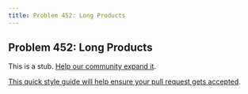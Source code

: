 ```yaml
---
title: Problem 452: Long Products
---
```

## Problem 452: Long Products

This is a stub. <a href='https://github.com/freecodecamp/guides/tree/master/src/pages/certifications/coding-interview-prep/project-euler/problem-452-long-products/index.md' target='_blank' rel='nofollow'>Help our community expand it</a>.

<a href='https://github.com/freecodecamp/guides/blob/master/README.md' target='_blank' rel='nofollow'>This quick style guide will help ensure your pull request gets accepted</a>.

<!-- The article goes here, in GitHub-flavored Markdown. Feel free to add YouTube videos, images, and CodePen/JSBin embeds  -->
